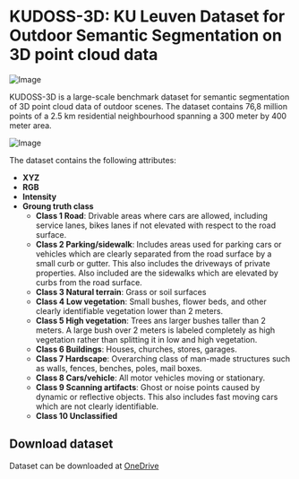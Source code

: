 # KUDOSS-3D: KU Leuven Dataset for Outdoor Semantic Segmentation on 3D point cloud data

![Image](screenshots/dataset_RGB_label_horo.png)

KUDOSS-3D is a large-scale benchmark dataset for semantic segmentation of 3D point cloud data of outdoor scenes. The dataset contains 76,8 million points of a 2.5 km residential neighbourhood spanning a 300 meter by 400 meter area. 

![Image](screenshots/Picture5.png)

The dataset contains the following attributes:
* **XYZ**
* **RGB**
* **Intensity**
* **Groung truth class**
  * **Class 1 Road**: Drivable areas where cars are allowed, including service lanes, bikes lanes if not elevated with respect to the road surface.
  * **Class 2 Parking/sidewalk**: Includes areas used for parking cars or vehicles which are clearly separated from the road surface by a small curb or gutter. This also includes the driveways of private properties. Also included are the sidewalks which are elevated by curbs from the road surface.
  * **Class 3 Natural terrain**: Grass or soil surfaces
  * **Class 4 Low vegetation**: Small bushes, flower beds, and other clearly identifiable vegetation lower than 2 meters.
  * **Class 5 High vegetation**: Trees ans larger bushes taller than 2 meters. A large bush over 2 meters is labeled completely as high vegetation rather than splitting it in low and high vegetation.
  * **Class 6 Buildings**: Houses, churches, stores, garages.
  * **Class 7 Hardscape**: Overarching class of man-made structures such as walls, fences, benches, poles, mail boxes.
  * **Class 8 Cars/vehicle**: All motor vehicles moving or stationary.
  * **Class 9 Scanning artifacts**: Ghost or noise points caused by dynamic or reflective objects. This also includes fast moving cars which are not clearly identifiable. 
  * **Class 10 Unclassified**

## <a name="download"></a> Download dataset
Dataset can be downloaded at [OneDrive](https://kuleuven-my.sharepoint.com/:f:/g/personal/lukas_mattheuwsen_kuleuven_be/EkXzHZTIOlBLgOJvk3tUhQsBmu7D90eFpSejS6js1GiaqQ)
